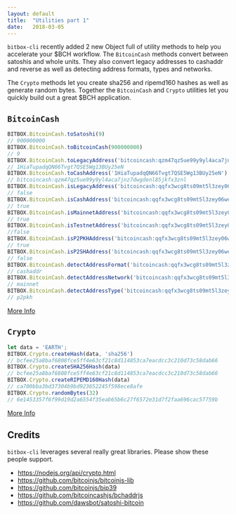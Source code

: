 ```yaml
---
layout: default
title:  "Utilities part 1"
date:   2018-03-05
---
```


`bitbox-cli` recently added 2 new Object full of utility methods to help you accelerate your $BCH workflow. The <code>BitcoinCash</code> methods convert between satoshis and whole units. They also convert legacy addresses to cashaddr and reverse as well as detecting address formats, types and networks.

The <code>Crypto</code> methods let you create sha256 and ripemd160 hashes as well as generate random bytes. Together the <code>BitcoinCash</code> and <code>Crypto</code> utilities let you quickly build out a great $BCH application.

## <code>BitcoinCash</code>

```js
BITBOX.BitcoinCash.toSatoshi(9)
// 900000000
BITBOX.BitcoinCash.toBitcoinCash(900000000)
// 9
BITBOX.BitcoinCash.toLegacyAddress('bitcoincash:qzm47qz5ue99y9yl4aca7jnz7dwgdenl85jkfx3znl')
// 1HiaTupadqQN66Tvgt7QSE5Wg13BUy25eN
BITBOX.BitcoinCash.toCashAddress('1HiaTupadqQN66Tvgt7QSE5Wg13BUy25eN')
// bitcoincash:qzm47qz5ue99y9yl4aca7jnz7dwgdenl85jkfx3znl
BITBOX.BitcoinCash.isLegacyAddress('bitcoincash:qqfx3wcg8ts09mt5l3zey06wenapyfqq2qrcyj5x0s')
// false
BITBOX.BitcoinCash.isCashAddress('bitcoincash:qqfx3wcg8ts09mt5l3zey06wenapyfqq2qrcyj5x0s')
// true
BITBOX.BitcoinCash.isMainnetAddress('bitcoincash:qqfx3wcg8ts09mt5l3zey06wenapyfqq2qrcyj5x0s')
// true
BITBOX.BitcoinCash.isTestnetAddress('bitcoincash:qqfx3wcg8ts09mt5l3zey06wenapyfqq2qrcyj5x0s')
//false
BITBOX.BitcoinCash.isP2PKHAddress('bitcoincash:qqfx3wcg8ts09mt5l3zey06wenapyfqq2qrcyj5x0s')
// true
BITBOX.BitcoinCash.isP2SHAddress('bitcoincash:qqfx3wcg8ts09mt5l3zey06wenapyfqq2qrcyj5x0s')
// false
BITBOX.BitcoinCash.detectAddressFormat('bitcoincash:qqfx3wcg8ts09mt5l3zey06wenapyfqq2qrcyj5x0s')
// cashaddr
BITBOX.BitcoinCash.detectAddressNetwork('bitcoincash:qqfx3wcg8ts09mt5l3zey06wenapyfqq2qrcyj5x0s')
// mainnet
BITBOX.BitcoinCash.detectAddressType('bitcoincash:qqfx3wcg8ts09mt5l3zey06wenapyfqq2qrcyj5x0s');
// p2pkh
```

[More Info](https://www.bitbox.earth/bitboxcli#bitcoinCash)

## <code>Crypto</code>

```js
let data = 'EARTH';
BITBOX.Crypto.createHash(data, 'sha256')
// bcfee25a8baf6808fce5ff4e63cf21c8d114853ca7eacdcc3c210d73c58dab66
BITBOX.Crypto.createSHA256Hash(data)
// bcfee25a8baf6808fce5ff4e63cf21c8d114853ca7eacdcc3c210d73c58dab66
BITBOX.Crypto.createRIPEMD160Hash(data)
// ca700bba3bd37304b9bd923652245f598ece8afe
BITBOX.Crypto.randomBytes(32)
// 6e1453357f6f99d19d2a6554f35eab65b6c27f6572e31d7f2faa696cac57759b
```

[More Info](https://www.bitbox.earth/bitboxcli#crypto)
## Credits

`bitbox-cli` leverages several really great libraries. Please show these people support.

* https://nodejs.org/api/crypto.html
* https://github.com/bitcoinjs/bitcoinjs-lib
* https://github.com/bitcoinjs/bip39
* https://github.com/bitcoincashjs/bchaddrjs
* https://github.com/dawsbot/satoshi-bitcoin
